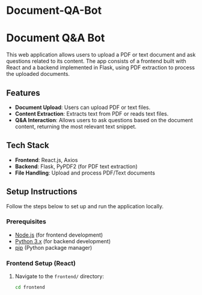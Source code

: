 # Document-QA-Bot
# Document Q&A Bot

This web application allows users to upload a PDF or text document and ask questions related to its content. The app consists of a frontend built with React and a backend implemented in Flask, using PDF extraction to process the uploaded documents.

## Features

- **Document Upload**: Users can upload PDF or text files.
- **Content Extraction**: Extracts text from PDF or reads text files.
- **Q&A Interaction**: Allows users to ask questions based on the document content, returning the most relevant text snippet.

## Tech Stack

- **Frontend**: React.js, Axios
- **Backend**: Flask, PyPDF2 (for PDF text extraction)
- **File Handling**: Upload and process PDF/Text documents

## Setup Instructions

Follow the steps below to set up and run the application locally.

### Prerequisites

- [Node.js](https://nodejs.org/) (for frontend development)
- [Python 3.x](https://www.python.org/downloads/) (for backend development)
- [pip](https://pip.pypa.io/en/stable/) (Python package manager)

### Frontend Setup (React)

1. Navigate to the `frontend/` directory:
   ```bash
   cd frontend
